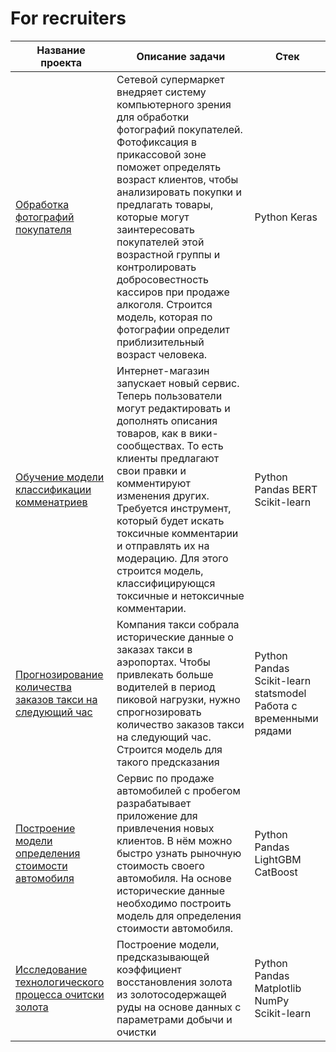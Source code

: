 # For recruiters

| Название проекта | Описание задачи | Стек |
|------------------|-----------------|------|
| [Обработка фотографий покупателя](https://github.com/AlexandrNemtin/ForRecruiters/tree/main/CustomerPhotos) | Сетевой супермаркет внедряет систему компьютерного зрения для обработки фотографий покупателей. Фотофиксация в прикассовой зоне поможет определять возраст клиентов, чтобы анализировать покупки и предлагать товары, которые могут заинтересовать покупателей этой возрастной группы и контролировать добросовестность кассиров при продаже алкоголя. Строится модель, которая по фотографии определит приблизительный возраст человека. | Python Keras |
| [Обучение модели классификации комменатриев](https://github.com/AlexandrNemtin/ForRecruiters/tree/main/NLP%20BERT)| Интернет-магазин запускает новый сервис. Теперь пользователи могут редактировать и дополнять описания товаров, как в вики-сообществах. То есть клиенты предлагают свои правки и комментируют изменения других. Требуется инструмент, который будет искать токсичные комментарии и отправлять их на модерацию. Для этого строится модель, классифицирующся токсичные и нетоксичные комментарии. | Python Pandas BERT Scikit-learn |
| [Прогнозирование количества заказов такси на следующий час](https://github.com/AlexandrNemtin/ForRecruiters/tree/main/TimeLines) | Компания такси собрала исторические данные о заказах такси в аэропортах. Чтобы привлекать больше водителей в период пиковой нагрузки, нужно спрогнозировать количество заказов такси на следующий час. Строится модель для такого предсказания | Python Pandas Scikit-learn statsmodel</br> Работа с временными рядами|
| [Построение модели определения стоимости автомобиля](https://github.com/AlexandrNemtin/ForRecruiters/tree/main/CarPrice) | Сервис по продаже автомобилей с пробегом  разрабатывает приложение для привлечения новых клиентов. В нём можно быстро узнать рыночную стоимость своего автомобиля. На основе исторические данные необходимо построить модель для определения стоимости автомобиля. | Python Pandas LightGBM CatBoost |
| [Исследование технологического процесса очитски золота](https://github.com/AlexandrNemtin/ForRecruiters/tree/main/GoldRecovery) | Построение модели, предсказывающей коэффициент восстановления золота из золотосодержащей руды на основе данных с параметрами добычи и очистки | Python Pandas Matplotlib NumPy Scikit-learn |
